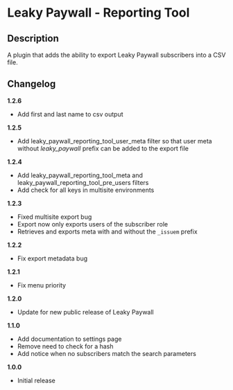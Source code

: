 # Leaky Paywall - Reporting Tool

## Description

A plugin that adds the ability to export Leaky Paywall subscribers into a CSV file.

## Changelog

**1.2.6**
* Add first and last name to csv output

**1.2.5**
* Add leaky_paywall_reporting_tool_user_meta filter so that user meta without _leaky_paywall_ prefix can be added to the export file

**1.2.4**
* Add leaky_paywall_reporting_tool_meta and leaky_paywall_reporting_tool_pre_users filters	
* Add check for all keys in multisite environments

**1.2.3**
* Fixed multisite export bug
* Export now only exports users of the subscriber role
* Retrieves and exports meta with and without the `_issuem` prefix

**1.2.2**
* Fix export metadata bug

**1.2.1**
* Fix menu priority

**1.2.0**
* Update for new public release of Leaky Paywall

**1.1.0**
* Add documentation to settings page
* Remove need to check for a hash
* Add notice when no subscribers match the search parameters

**1.0.0**
* Initial release
